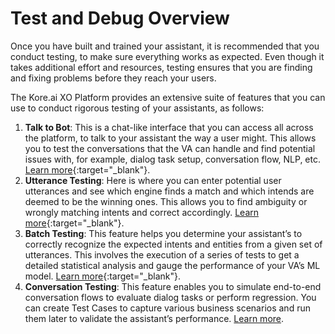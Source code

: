 # Test and Debug Overview

Once you have built and trained your assistant, it is recommended that you conduct testing, to make sure everything works as expected. Even though it takes additional effort and resources, testing ensures that you are finding and fixing problems before they reach your users. 

The Kore.ai XO Platform provides an extensive suite of features that you can use to conduct rigorous testing of your assistants, as follows:

1. **Talk to Bot**: This is a chat-like interface that you can access all across the platform, to talk to your assistant the way a user might. This allows you to test the conversations that the VA can handle and find potential issues with, for example, dialog task setup, conversation flow, NLP, etc. [Learn more](../talk-to-bot){:target="_blank"}.
2. **Utterance Testing**: Here is where you can enter potential user utterances and see which engine finds a match and which intends are deemed to be the winning ones. This allows you to find ambiguity or wrongly matching intents and correct accordingly. [Learn more](../testing-your-bot-with-nlp){:target="_blank"}.
3. **Batch Testing**: This feature helps you determine your assistant’s to correctly recognize the expected intents and entities from a given set of utterances. This involves the execution of a series of tests to get a detailed statistical analysis and gauge the performance of your VA’s ML model. [Learn more](../regression-testing/batch-testing){:target="_blank"}.
4. **Conversation Testing**: This feature enables you to simulate end-to-end conversation flows to evaluate dialog tasks or perform regression. You can create Test Cases to capture various business scenarios and run them later to validate the assistant’s performance. [Learn more](../regression-testing/conversation-testing/conversation-testing-landing-page).